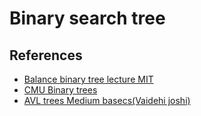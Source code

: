 # Binary search tree

## References

- [Balance binary tree lecture MIT](https://courses.csail.mit.edu/6.006/fall09/lecture_notes/lecture04.pdf)
- [CMU Binary trees](https://www.cs.cmu.edu/~adamchik/15-121/lectures/Trees/trees.html)
- [AVL trees Medium basecs(Vaidehi joshi)](https://medium.com/basecs/the-little-avl-tree-that-could-86a3cae410c7)